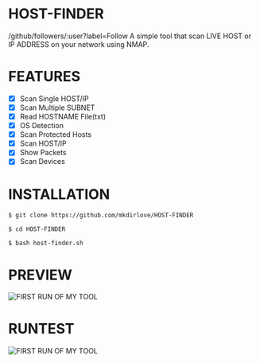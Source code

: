 # HOST-FINDER
/github/followers/:user?label=Follow
A simple tool that scan LIVE HOST or IP ADDRESS on your network using NMAP.
#
# FEATURES
- [x] Scan Single HOST/IP
- [x] Scan Multiple SUBNET
- [x] Read HOSTNAME File(txt) 
- [x] OS Detection
- [x] Scan Protected Hosts
- [x] Scan HOST/IP
- [x] Show Packets
- [x] Scan Devices
#
# INSTALLATION
`$ git clone https://github.com/mkdirlove/HOST-FINDER`

`$ cd HOST-FINDER`

`$ bash host-finder.sh`
#
# PREVIEW
![FIRST RUN OF MY TOOL](https://github.com/mkdirlove/HOST-FINDER/blob/master/1.png)
#
# RUNTEST
![FIRST RUN OF MY TOOL](https://github.com/mkdirlove/HOST-FINDER/blob/master/2.gif)
